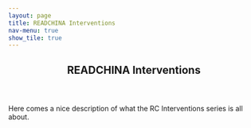 ```yaml
---
layout: page
title: READCHINA Interventions
nav-menu: true
show_tile: true
---
```


<!-- Main -->
<div id="main" class="alt">

<!-- One -->
<section id="one">
	<div class="inner">
		<header class="major">
			<h1>READCHINA Interventions</h1>
		</header>

<!-- Content -->
<p>Here comes a nice description of what the RC Interventions series is all about.</p>
